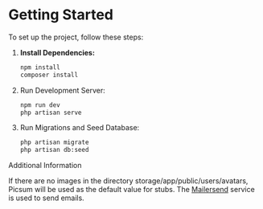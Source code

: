 # Getting Started

To set up the project, follow these steps:

1. **Install Dependencies:**
   
   ```bash
   npm install
   composer install
   
3. Run Development Server:
   
   ```bash
   npm run dev
   php artisan serve
   
5. Run Migrations and Seed Database:
   
   ```bash
   php artisan migrate
   php artisan db:seed

Additional Information

If there are no images in the directory storage/app/public/users/avatars, Picsum will be used as the default value for stubs.
The [Mailersend](https://app.mailersend.com/dashboard) service is used to send emails.
